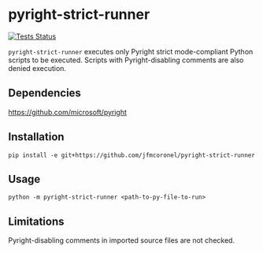 # pyright-strict-runner

[![Tests Status](https://github.com/jfmcoronel/pyright-strict-runner/workflows/Tests/badge.svg?branch=main&event=push)](https://github.com/jfmcoronel/pyright-strict-runner/actions?query=workflow%3ATests+branch%3Amain+event%3Apush)

`pyright-strict-runner` executes only Pyright strict mode-compliant Python scripts to be executed. Scripts with Pyright-disabling comments are also denied execution.

## Dependencies

https://github.com/microsoft/pyright

## Installation

```
pip install -e git+https://github.com/jfmcoronel/pyright-strict-runner
```

## Usage

```
python -m pyright-strict-runner <path-to-py-file-to-run>
```

## Limitations

Pyright-disabling comments in imported source files are not checked.
